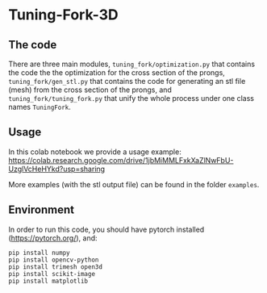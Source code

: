 # Tuning-Fork-3D

## The code
There are three main modules,  `tuning_fork/optimization.py` that contains the code the the optimization for the cross section of the prongs, `tuning_fork/gen_stl.py` that contains the code for generating an stl file (mesh) from the cross section of the prongs, and `tuning_fork/tuning_fork.py` that unify the whole process under one class names `TuningFork`.

## Usage
In this colab notebook we provide a usage example:
https://colab.research.google.com/drive/1jbMiMMLFxkXaZlNwFbU-UzglVcHeHYkd?usp=sharing

More examples (with the stl output file) can be found in the folder `examples`.

## Environment
In order to run this code, you should have pytorch installed (https://pytorch.org/), and:
```
pip install numpy
pip install opencv-python
pip install trimesh open3d
pip install scikit-image
pip install matplotlib
```
